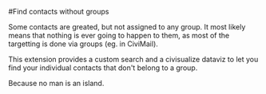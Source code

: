 #Find contacts without groups

Some contacts are greated, but not assigned to any group. It most likely means that nothing is ever going to happen to them, as most of the targetting is done via groups (eg. in CiviMail).

This extension provides a custom search and a civisualize dataviz to let you find your individual contacts that don't belong to a group. 

Because no man is an island.
     
